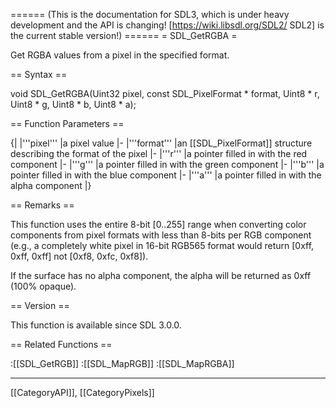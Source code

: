 ====== (This is the documentation for SDL3, which is under heavy development and the API is changing! [https://wiki.libsdl.org/SDL2/ SDL2] is the current stable version!) ======
= SDL_GetRGBA =

Get RGBA values from a pixel in the specified format.

== Syntax ==

<syntaxhighlight lang='c'>
void SDL_GetRGBA(Uint32 pixel,
                 const SDL_PixelFormat * format,
                 Uint8 * r, Uint8 * g, Uint8 * b,
                 Uint8 * a);
</syntaxhighlight>

== Function Parameters ==

{|
|'''pixel'''
|a pixel value
|-
|'''format'''
|an [[SDL_PixelFormat]] structure describing the format of the pixel
|-
|'''r'''
|a pointer filled in with the red component
|-
|'''g'''
|a pointer filled in with the green component
|-
|'''b'''
|a pointer filled in with the blue component
|-
|'''a'''
|a pointer filled in with the alpha component
|}

== Remarks ==

This function uses the entire 8-bit [0..255] range when converting color
components from pixel formats with less than 8-bits per RGB component
(e.g., a completely white pixel in 16-bit RGB565 format would return [0xff,
0xff, 0xff] not [0xf8, 0xfc, 0xf8]).

If the surface has no alpha component, the alpha will be returned as 0xff
(100% opaque).

== Version ==

This function is available since SDL 3.0.0.

== Related Functions ==

:[[SDL_GetRGB]]
:[[SDL_MapRGB]]
:[[SDL_MapRGBA]]

----
[[CategoryAPI]], [[CategoryPixels]]



